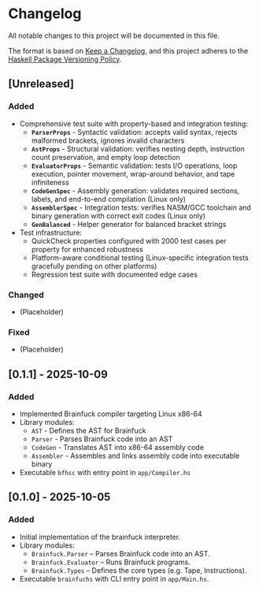 # Changelog

All notable changes to this project will be documented in this file.

The format is based on [Keep a Changelog](https://keepachangelog.com/en/1.1.0/),
and this project adheres to the [Haskell Package Versioning Policy](https://pvp.haskell.org/).

## [Unreleased]

### Added
- Comprehensive test suite with property-based and integration testing:
  - **`ParserProps`** - Syntactic validation: accepts valid syntax, rejects malformed brackets, ignores invalid characters
  - **`AstProps`** - Structural validation: verifies nesting depth, instruction count preservation, and empty loop detection
  - **`EvaluatorProps`** - Semantic validation: tests I/O operations, loop execution, pointer movement, wrap-around behavior, and tape infiniteness
  - **`CodeGenSpec`** - Assembly generation: validates required sections, labels, and end-to-end compilation (Linux only)
  - **`AssemblerSpec`** - Integration tests: verifies NASM/GCC toolchain and binary generation with correct exit codes (Linux only)
  - **`GenBalanced`** - Helper generator for balanced bracket strings
- Test infrastructure:
  - QuickCheck properties configured with 2000 test cases per property for enhanced robustness
  - Platform-aware conditional testing (Linux-specific integration tests gracefully pending on other platforms)
  - Regression test suite with documented edge cases

### Changed
- (Placeholder)

### Fixed
- (Placeholder)

## [0.1.1] - 2025-10-09

### Added
- Implemented Brainfuck compiler targeting Linux x86-64
- Library modules:
  - `AST` - Defines the AST for Brainfuck
  - `Parser` - Parses Brainfuck code into an AST
  - `CodeGen` - Translates AST into x86-64 assembly code
  - `Assembler` - Assembles and links assembly code into executable binary
- Executable `bfhsc` with entry point in `app/Compiler.hs`

## [0.1.0] - 2025-10-05

### Added
- Initial implementation of the brainfuck interpreter.
- Library modules:
  - `Brainfuck.Parser` – Parses Brainfuck code into an AST.
  - `Brainfuck.Evaluator` – Runs Brainfuck programs.
  - `Brainfuck.Types` – Defines the core types (e.g. Tape, Instructions).
- Executable `brainfuchs` with CLI entry point in `app/Main.hs`.
